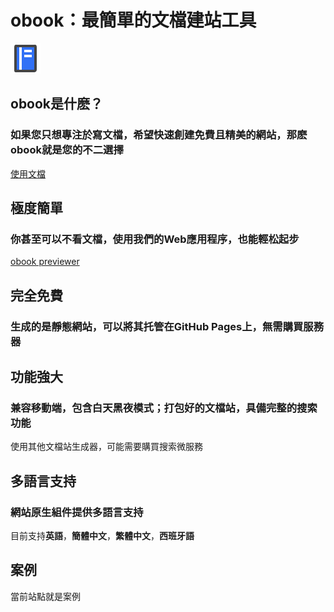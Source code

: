 # obook：最簡單的文檔建站工具

<l-m src="https://cdn.jsdelivr.net/npm/obook@2.1.8/blocks/simp-block.html"></l-m>

<simp-block>

<img src="../publics/logo.svg" class="logo" />

## obook是什麽？

### 如果您只想專注於寫文檔，希望快速創建免費且精美的網站，那麽obook就是您的不二選擇

[使用文檔](./docs/index.md)

</simp-block>

<simp-block>

## 極度簡單

### 你甚至可以不看文檔，使用我們的Web應用程序，也能輕松起步

[obook previewer](https://kirakiray.github.io/o-book/webapp/)

</simp-block>

<simp-block>

## 完全免費

### 生成的是靜態網站，可以將其托管在GitHub Pages上，無需購買服務器

</simp-block>

<simp-block>

## 功能強大

### 兼容移動端，包含白天黑夜模式；打包好的文檔站，具備完整的搜索功能

使用其他文檔站生成器，可能需要購買搜索微服務

</simp-block>

<simp-block>

## 多語言支持

### 網站原生組件提供多語言支持

目前支持**英語**，**簡體中文**，**繁體中文**，**西班牙語**

</simp-block>

<simp-block>

## 案例

當前站點就是案例

</simp-block>

